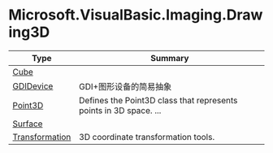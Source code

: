 ﻿
# Microsoft.VisualBasic.Imaging.Drawing3D

|Type|Summary|
|----|-------|
|[Cube](./Cube.md)||
|[GDIDevice](./GDIDevice.md)|GDI+图形设备的简易抽象|
|[Point3D](./Point3D.md)|Defines the Point3D class that represents points in 3D space. ...|
|[Surface](./Surface.md)||
|[Transformation](./Transformation.md)|3D coordinate transformation tools.|

